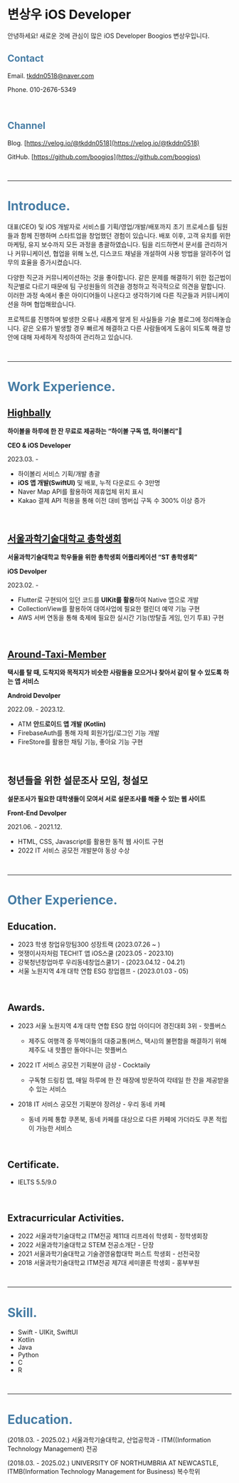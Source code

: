 # **변상우 iOS Developer**

안녕하세요! 새로운 것에 관심이 많은 iOS Developer Boogios 변상우입니다.

## **<span style="color:#477DA5"> Contact </span>**

Email. tkddn0518@naver.com

Phone. 010-2676-5349

<br>

## **<span style="color:#477DA5"> Channel </span>**

Blog. [https://velog.io/@tkddn0518](https://velog.io/@tkddn0518)

GitHub. [https://github.com/boogios](https://github.com/boogios)

<br>

---

# **<span style="color:#477DA5"> Introduce. </span>**

대표(CEO) 및 iOS 개발자로 서비스를 기획/영업/개발/배포까지 초기 프로세스를 팀원들과 함께 진행하며 스타트업을 창업했던 경험이 있습니다. 배포 이후, 고객 유치를 위한 마케팅, 유지 보수까지 모든 과정을 총괄하였습니다.  팀을 리드하면서 문서를 관리하거나 커뮤니케이션, 협업을 위해 노션, 디스코드 채널을 개설하여 사용 방법을 알려주어 업무의 효율을 증가시켰습니다.

다양한 직군과 커뮤니케이션하는 것을 좋아합니다. 같은 문제를 해결하기 위한 접근법이 직군별로 다르기 때문에 팀 구성원들의 의견을 경청하고 적극적으로 의견을 말합니다. 이러한 과정 속에서 좋은 아이디어들이 나온다고 생각하기에 다른 직군들과 커뮤니케이션을 하며 협업해왔습니다.

프로젝트를 진행하며 발생한 오류나 새롭게 알게 된 사실들을 기술 블로그에 정리해놓습니다. 같은 오류가 발생할 경우 빠르게 해결하고 다른 사람들에게 도움이 되도록 해결 방안에 대해 자세하게 작성하여 관리하고 있습니다.

<br>

---

# **<span style="color:#477DA5"> Work Experience. </span>**

## **[Highbally](https://github.com/highbally/iOS)**

**하이볼을 하루에 한 잔 무료로 제공하는 “하이볼 구독 앱, 하이볼리”🍹**

**CEO & iOS Developer**

2023.03. -

- 하이볼리 서비스 기획/개발 총괄
- **iOS 앱 개발(SwiftUI)** 및 배포, 누적 다운로드 수 3만명
- Naver Map API를 활용하여 제휴업체 위치 표시
- Kakao 결제 API 적용을 통해 이전 대비 멤버십 구독 수 300% 이상 증가

<br>


## **[서울과학기술대학교 총학생회](https://apps.apple.com/kr/app/%EC%84%9C%EC%9A%B8%EA%B3%BC%ED%95%99%EA%B8%B0%EC%88%A0%EB%8C%80%ED%95%99%EA%B5%90-%EC%B4%9D%ED%95%99%EC%83%9D%ED%9A%8C/id1641852619)**

**서울과학기술대학교 학우들을 위한 총학생회 어플리케이션 “ST 총학생회”**

**iOS Devolper**

2023.02. - 

- Flutter로 구현되어 있던 코드를 **UIKit를 활용**하여 Native 앱으로 개발
- CollectionView를 활용하여 대여사업에 필요한 캘린더 예약 기능 구현
- AWS 서버 연동을 통해 축제에 필요한 실시간 기능(방탈출 게임, 인기 투표) 구현

<br>

## **[Around-Taxi-Member](https://github.com/boogios/Kotlin_ATM)**

**택시를 탈 때, 도착지와 목적지가 비슷한 사람들을 모으거나 찾아서 같이 탈 수 있도록 하는 앱 서비스**

**Android Devolper**

2022.09. - 2023.12.

- ATM **안드로이드 앱 개발 (Kotlin)**
- FirebaseAuth를 통해 자체 회원가입/로그인 기능 개발
- FireStore를 활용한 채팅 기능, 좋아요 기능 구현

<br>

## **청년들을 위한 설문조사 모임, 청설모**

**설문조사가 필요한 대학생들이 모여서 서로 설문조사를 해줄 수 있는 웹 사이트**

**Front-End Devolper**

2021.06. - 2021.12.

- HTML, CSS, Javascript를 활용한 동적 웹 사이트 구현
- 2022 IT 서비스 공모전 개발분야 동상 수상

<br>

---

# **<span style="color:#477DA5"> Other Experience. </span>**

## **Education.**

- 2023 학생 창업유망팀300 성장트랙 (2023.07.26 ~ )
- 멋쟁이사자처럼 TECH!T 앱 iOS스쿨 (2023.05 - 2023.10)
- 강북청년창업마루 우리동네창업스쿨1기 - (2023.04.12 - 04.21)
- 서울 노원지역 4개 대학 연합 ESG 창업캠프 - (2023.01.03 - 05)

<br>

## **Awards.**

- 2023 서울 노원지역 4개 대학 연합 ESG 창업 아이디어 경진대회 3위 - 핫플버스
    - 제주도 여행객 중 뚜벅이들의 대중교통(버스, 택시)의 불편함을 해결하기 위해 제주도 내 핫플만 돌아다니는 핫플버스

- 2022 IT 서비스 공모전 기획분야 금상 - Cocktaily
    - 구독형 드링킹 앱, 매일 하루에 한 잔 매장에 방문하여 칵테일 한 잔을 제공받을 수 있는 서비스

- 2018 IT 서비스 공모전 기획분야 장려상 - 우리 동네 카페
    - 동네 카페 통합 쿠폰북, 동네 카페를 대상으로 다른 카페에 가더라도 쿠폰 적립이 가능한 서비스

<br>

## **Certificate.**

- IELTS 5.5/9.0

<br>

## **Extracurricular Activities.**

- 2022 서울과학기술대학교 ITM전공 제11대 리프레쉬 학생회 - 정학생회장
- 2022 서울과학기술대학교 STEM 전공소개단 - 단장
- 2021 서울과학기술대학교 기술경영융합대학 퍼스트 학생회 - 선전국장
- 2018 서울과학기술대학교 ITM전공 제7대 세미콜론 학생회 - 홍부부원

<br>

---

# **<span style="color:#477DA5"> Skill. </span>**

- Swift - UIKit, SwiftUI
- Kotlin
- Java
- Python
- C
- R

<br>

---

# **<span style="color:#477DA5"> Education. </span>**

(2018.03. - 2025.02.) 서울과학기술대학교, 산업공학과 - ITM((Information Technology Management) 전공

(2018.03. - 2025.02.) UNIVERSITY OF NORTHUMBRIA AT NEWCASTLE, ITMB(Information Technology Management for Business) 복수학위